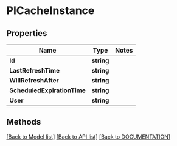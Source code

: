 # PICacheInstance

## Properties
Name | Type | Notes
------------ | ------------- | -------------
**Id** | **string**
**LastRefreshTime** | **string**
**WillRefreshAfter** | **string**
**ScheduledExpirationTime** | **string**
**User** | **string**

## Methods
[[Back to Model list]](../../DOCUMENTATION.md#documentation-for-models) [[Back to API list]](../../DOCUMENTATION.md#documentation-for-api-endpoints) [[Back to DOCUMENTATION]](../../DOCUMENTATION.md)
